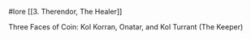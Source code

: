 #lore [[3. Therendor, The Healer]]

Three Faces of Coin: Kol Korran, Onatar, and Kol Turrant (The Keeper)
